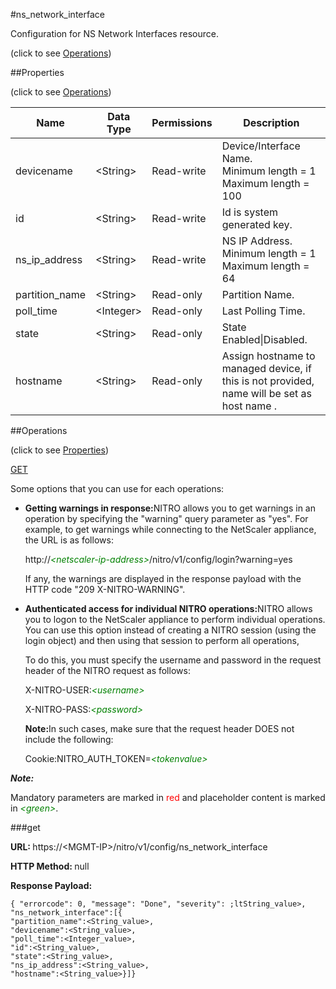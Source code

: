 #ns_network_interface



Configuration for NS Network Interfaces resource.

<span>(click to see [Operations](#operations))</span>



##Properties 

<span>(click to see [Operations](#operations))</span>





<table><thead><tr><th>Name</th><th>Data Type</th><th>Permissions</th><th>Description</th></tr></thead><tbody><tr><td>devicename</td><td>&lt;String></td><td>Read-write</td><td>Device/Interface Name.<br>Minimum length = 1<br>Maximum length = 100</td></tr><tr><td>id</td><td>&lt;String></td><td>Read-write</td><td>Id is system generated key.</td></tr><tr><td>ns_ip_address</td><td>&lt;String></td><td>Read-write</td><td>NS IP Address.<br>Minimum length = 1<br>Maximum length = 64</td></tr><tr><td>partition_name</td><td>&lt;String></td><td>Read-only</td><td>Partition Name.</td></tr><tr><td>poll_time</td><td>&lt;Integer></td><td>Read-only</td><td>Last Polling Time.</td></tr><tr><td>state</td><td>&lt;String></td><td>Read-only</td><td>State Enabled|Disabled.</td></tr><tr><td>hostname</td><td>&lt;String></td><td>Read-only</td><td>Assign hostname to managed device, if this is not provided, name will be set as host name .</td></tr></tbody></table>

##Operations 

<span>(click to see [Properties](#properties))</span>





[GET](#get)





Some options that you can use for each operations:

<ul><li><p><b>Getting warnings in response:</b>NITRO allows you to get warnings in an operation by specifying the "warning" query parameter as "yes". For example, to get warnings while connecting to the NetScaler appliance, the URL is as follows:</p><p>http://<span style="color:green;font-style:italic;">&lt;netscaler-ip-address&gt;</span>/nitro/v1/config/login?warning=yes</p><p>If any, the warnings are displayed in the response payload with the HTTP code "209 X-NITRO-WARNING".</p></li><li><p><b>Authenticated access for individual NITRO operations:</b>NITRO allows you to logon to the NetScaler appliance to perform individual operations. You can use this option instead of creating a NITRO session (using the login object) and then using that session to perform all operations,</p><p>To do this, you must specify the username and password in the request header of the NITRO request as follows:</p><p>X-NITRO-USER:<span style="color:green;font-style:italic;">&lt;username&gt;</span></p><p>X-NITRO-PASS:<span style="color:green;font-style:italic;">&lt;password&gt;</span></p><p><b>Note:</b>In such cases, make sure that the request header DOES not include the following:</p><p>Cookie:NITRO_AUTH_TOKEN=<span style="color:green;font-style:italic;">&lt;tokenvalue&gt;</span></p></li></ul>







***Note:*** 

Mandatory parameters are marked in <span style="color:#FF0000;">red</span> and placeholder content is marked in <span style="color:green;font-style:italic">&lt;green&gt;</span>.



###get







<b>URL: </b>https://&lt;MGMT-IP&gt;/nitro/v1/config/ns_network_interface

<b>HTTP Method: </b>null

<b>Response Payload: </b>
```
{ "errorcode": 0, "message": "Done", "severity": ;ltString_value>, "ns_network_interface":[{
"partition_name":<String_value>,
"devicename":<String_value>,
"poll_time":<Integer_value>,
"id":<String_value>,
"state":<String_value>,
"ns_ip_address":<String_value>,
"hostname":<String_value>}]}
```








